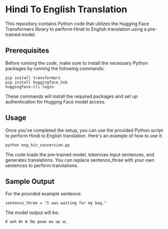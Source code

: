 # Hindi To English Translation

This repository contains Python code that utilizes the Hugging Face Transformers library to perform Hindi to English translation using a pre-trained model.

## Prerequisites

Before running the code, make sure to install the necessary Python packages by running the following commands:

```
pip install transformers
pip install huggingface_hub
huggingface-cli login
```
These commands will install the required packages and set up authentication for Hugging Face model access.

## Usage

Once you've completed the setup, you can use the provided Python script to perform Hindi to English translation. Here's an example of how to use it:

```python eng_hin_conversion.py```

The code loads the pre-trained model, tokenizes input sentences, and generates translations. You can replace sentence_three with your own sentences to perform translations.

## Sample Output

For the provided example sentence:

```sentence_three = "I was waiting for my bag."```

The model output will be:

```मैं अपने बैग के लिए इंतजार कर रहा था.```

